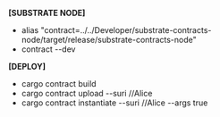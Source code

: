 **[SUBSTRATE NODE]**

* alias "contract=../../Developer/substrate-contracts-node/target/release/substrate-contracts-node"
* contract --dev

**[DEPLOY]**

* cargo contract build
* cargo contract upload --suri //Alice
* cargo contract instantiate --suri //Alice --args true
